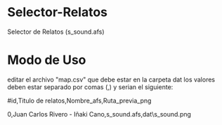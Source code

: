 # Selector-Relatos
Selector de Relatos (s_sound.afs)

# Modo de Uso
editar el archivo "map.csv" que debe estar en la carpeta dat
los valores deben estar separado por comas (,) y serian el siguiente:

#id,Titulo de relatos,Nombre_afs,Ruta_previa_png

0,Juan Carlos Rivero - Iñaki Cano,s_sound.afs,dat\s_sound.png
